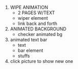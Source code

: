 1. WIPE ANIMATION
    - 2 PAGES W/TEXT 
    - wiper element
    - link back and forth
2. ANIMATED BACKGROUND
    - checker animated bg
3. animated text bar
    - text
    - bar element
    - stuffs
4. click picture to show new one